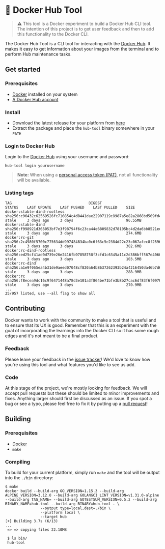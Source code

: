 # 🧪 Docker Hub Tool

> :warning: This tool is a Docker experiment to build a Docker Hub CLI tool.
> The intention of this project is to get user feedback and then to add this
> functionality to the Docker CLI.

The Docker Hub Tool is a CLI tool for interacting with the
[Docker Hub](https://hub.docker.com).
It makes it easy to get information about your images from the terminal and to
perform Hub maintenance tasks.

## Get started

### Prerequisites

- [Docker](https://www.docker.com/products/docker-desktop) installed on your
  system
- [A Docker Hub account](https://hub.docker.com)

### Install

- Download the latest release for your platform from
  [here](https://github.com/docker/hub-tool/releases)
- Extract the package and place the `hub-tool` binary somewhere in your `PATH`

### Login to Docker Hub

Login to the [Docker Hub](https://hub.docker.com) using your username and
password:

```console
hub-tool login yourusername
```

> **Note:** When using a
> [personal access token (PAT)](https://docs.docker.com/docker-hub/access-tokens/),
> not all functionality will be available.

### Listing tags

```console
TAG                                   DIGEST                                                                     STATUS    LAST UPDATE    LAST PUSHED    LAST PULLED    SIZE
docker:stable-dind-rootless           sha256:c96432c62569526fc710854c4d8441dae22907119c8987a5e82a2868bd509fd4    stale     3 days ago     3 days                        96.55MB
docker:stable-dind                    sha256:f998921d365053bf7e3f98794f6c23ca44e6809832d78105bc4d2da6bb8521ed    stale     3 days ago     3 days                        274.6MB
docker:rc-git                         sha256:2c4980f5700c775634dd997484834ba0c6f63c5e2384d22c23c067afec8f2596    stale     3 days ago     3 days                        302.6MB
docker:rc-dind-rootless               sha256:ed25cf41ad0d739e26e2416fb97858758f3cfd1c6345a11c2d386bff567e4060    stale     3 days ago     3 days                        103.5MB
docker:rc-dind                        sha256:a1e9f065ea4b31de9aeed07048cf820a64b8637262393b24a4216450da46b7d6    stale     3 days ago     3 days                        288.9MB
docker:rc                             sha256:f8ecea9dc16c9f6471448a78d3e101a3f864be71bfe3b8b27cac6df83f6f0970    stale     3 days ago     3 days                        270.9MB
...
25/957 listed, use --all flag to show all
```

## Contributing

Docker wants to work with the community to make a tool that is useful and to
ensure that its UX is good. Remember that this is an experiment with the goal of
incorporating the learnings into the Docker CLI so it has some rough edges and
it's not meant to be a final product.

### Feedback

Please leave your feedback in the
[issue tracker](https://github.com/docker/hub-tool/issues)!
We'd love to know how you're using this tool and what features you'd like to see
us add.

### Code

At this stage of the project, we're mostly looking for feedback. We will accept
pull requests but these should be limited to minor improvements and fixes.
Anything larger should first be discussed as an issue.
If you spot a bug or see a typo, please feel free to fix it by putting up a
[pull request](https://github.com/docker/hub-tool/pulls)!

## Building

### Prerequisites

- [Docker](https://www.docker.com/products/docker-desktop)
- `make`

### Compiling

To build for your current platform, simply run `make` and the tool will be
output into the `./bin` directory:

```console
$ make
docker build --build-arg GO_VERSION=1.15.3 --build-arg ALPINE_VERSION=3.12.0 --build-arg GOLANGCI_LINT_VERSION=v1.31.0-alpine --build-arg TAG_NAME= --build-arg GOTESTSUM_VERSION=0.5.2 --build-arg BINARY_NAME=hub-tool --build-arg BINARY=hub-tool . \
                --output type=local,dest=./bin \
                --platform local \
                --target hub
[+] Building 3.7s (6/13)
...
 => => copying files 22.10MB

 $ ls bin/
 hub-tool
```
